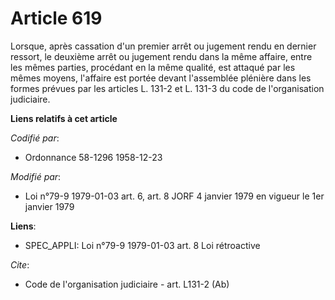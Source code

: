 # Article 619

Lorsque, après cassation d'un premier arrêt ou jugement rendu en dernier ressort, le deuxième arrêt ou jugement rendu dans la
même affaire, entre les mêmes parties, procédant en la même qualité, est attaqué par les mêmes moyens, l'affaire est portée
devant l'assemblée plénière dans les formes prévues par les articles L. 131-2 et L. 131-3 du code de l'organisation
judiciaire.

**Liens relatifs à cet article**

_Codifié par_:

  - Ordonnance 58-1296 1958-12-23

_Modifié par_:

  - Loi n°79-9 1979-01-03 art. 6, art. 8 JORF 4 janvier 1979 en vigueur le 1er janvier 1979

**Liens**:

  - SPEC_APPLI: Loi n°79-9 1979-01-03 art. 8 Loi rétroactive

_Cite_:

  - Code de l'organisation judiciaire - art. L131-2 (Ab)
